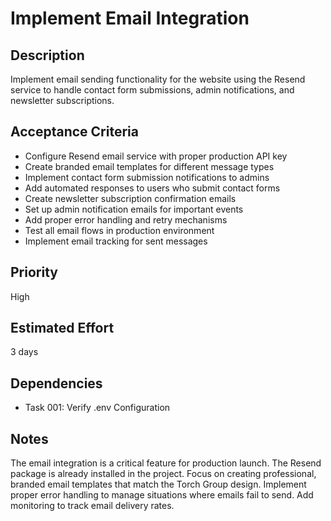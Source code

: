 # Implement Email Integration

## Description
Implement email sending functionality for the website using the Resend service to handle contact form submissions, admin notifications, and newsletter subscriptions.

## Acceptance Criteria
- Configure Resend email service with proper production API key
- Create branded email templates for different message types
- Implement contact form submission notifications to admins
- Add automated responses to users who submit contact forms
- Create newsletter subscription confirmation emails
- Set up admin notification emails for important events
- Add proper error handling and retry mechanisms
- Test all email flows in production environment
- Implement email tracking for sent messages

## Priority
High

## Estimated Effort
3 days

## Dependencies
- Task 001: Verify .env Configuration

## Notes
The email integration is a critical feature for production launch. The Resend package is already installed in the project. Focus on creating professional, branded email templates that match the Torch Group design. Implement proper error handling to manage situations where emails fail to send. Add monitoring to track email delivery rates. 